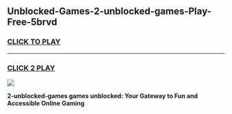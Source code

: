 
## Unblocked-Games-2-unblocked-games-Play-Free-5brvd
<h3>
<a href="https://premium76.site?title=2-unblocked-games&ref=18A1">CLICK TO PLAY</a></h3>
<hr>

<h3>
<a href="https://premium76.site?title=2-unblocked-games&ref=18A1">CLICK 2 PLAY</a>
  
</h3>

<a href="https://premium76.site?title=2-unblocked-games&ref=18A1"><img src="https://clearcache.store/games.png"></a>


**2-unblocked-games games unblocked: Your Gateway to Fun and Accessible Online Gaming**
